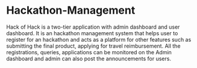 # Hackathon-Management

Hack of Hack is a two-tier application with admin dashboard and user dashboard. It is an hackathon management system that helps user to register for an hackathon and acts as a platform for other features such as submitting the final product, applying for travel reimbursement. All the registrations, queries, applications can be monitored on the Admin dashboard and admin can also post the announcements for users.

